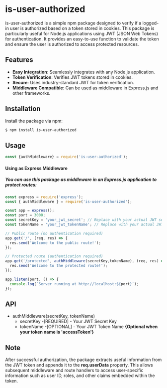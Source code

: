 # is-user-authorized
is-user-authorized is a simple npm package designed to verify if a logged-in user is authorized based on a token stored in cookies.
  This package is particularly useful for Node.js applications using JWT (JSON Web Tokens) for authentication. It provides an easy-to-use function to validate the token and ensure the user is authorized to access protected resources.

## Features

- **Easy Integration**: Seamlessly integrates with any Node.js application.
- **Token Verification**: Verifies JWT tokens stored in cookies.
- **Secure**: Uses industry-standard JWT for token verification.
- **Middleware Compatible**: Can be used as middleware in Express.js and other frameworks.

## Installation

Install the package via npm:

```sh
$ npm install is-user-authorized
```

## Usage
```js
const {authMiddleware} = require('is-user-authorized');
```
#### Using as Express Middleware

##### You can use this package as middleware in an Express.js application to protect routes:

```js
const express = require('express');
const { authMiddleware } = require('is-user-authorized');

const app = express();
const port = 3000;
const secretKey = 'your_jwt_secret'; // Replace with your actual JWT secret
const tokenName = 'your_jwt_tokenName'; // Replace with your actual JWT token name

// Public route (no authentication required)
app.get('/', (req, res) => {
  res.send('Welcome to the public route!');
});

// Protected route (authentication required)
app.get('/protected', authMiddleware(secretKey,tokenName), (req, res) => {
  res.send('Welcome to the protected route!');
});

app.listen(port, () => {
  console.log(`Server running at http://localhost:${port}`);
});

```
## API

- authMiddleware(secretKey, tokenName)
  * secretKey -[REQUIRED] - Your JWT Secret Key
  * tokenName -[OPTIONAL] - Your JWT Token Name **{Optional when your token name is 'accessToken'}** 


## Note 
 After successful authorization, the package extracts useful information from the JWT token and appends it to the **req.userData** property. This allows subsequent middleware and route handlers to access user-specific information such as user ID, roles, and other claims embedded within the token.
